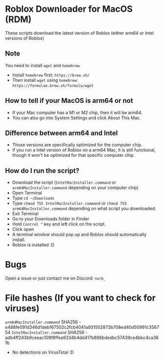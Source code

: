 # Roblox Downloader for MacOS (RDM)
These scripts download the latest version of Roblox (either arm64 or Intel versions of Roblox)

## Note
You need to install `wget` and `homebrew`
- Install `homebrew` first: `https://brew.sh/`
- Then install `wget` using `homebrew`: `https://formulae.brew.sh/formula/wget`

## How to tell if your MacOS is arm64 or not
- If your Mac computer has a M1 or M2 chip, then it will be arm64. 
- You can also go into System Settings and click About This Mac.

## Difference between arm64 and Intel
- Those versions are specifically optimized for the computer chip.
- If you run a Intel version of Roblox on a arm64 Mac, it is still functional, though it won't be optimized for that specific computer chip.

## How do I run the script?
- Download the script (`IntelMacInstaller.command` or `arm64MacInstaller.command` depending on your computer chip)
- Open Terminal
- Type `cd ~/Downloads`
- Type `chmod 755 IntelMacInstaller.command` or `chmod 755 arm64MacInstaller.command` depending on what script you downloaded.
- Exit Terminal
- Go to your Downloads folder in Finder
- Hold `Control ^` key and left click on the script.
- Click open
- A terminal window should pop up and Roblox should automatically install.
- Roblox is installed :D

# Bugs 
Open a issue or just contact me on Discord: `norb_`

# File hashes (If you want to check for viruses)
`arm64MacInstaller.command` SHA256 - e488fe091d346d1deb167502c2fcb4041a931502872b708ed40d50991c356754
`IntelMacInstaller.command` SHA256 - adb4ff243b9ceeac109f8ffea9334b4dd417b886bdedbc57439ce4bbc4ca381b
- No detections on VirusTotal :D
